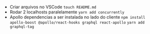 - Criar arquivos no VSCode
    `touch README.md`
- Rodar 2 localhosts paralelamente
    `yarn add concurrently`
- Apollo dependencias a ser instalada no lado do cliente
    `npm install apollo-boost @apollo/react-hooks graphql react-apollo`
    `yarn add graphql-tag`